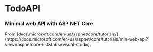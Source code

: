 <h1>TodoAPI</h1>
<h3>Minimal web API with ASP.NET Core</h3>

<p>From [docs.microsoft.com/en-us/aspnet/core/tutorials/](https://docs.microsoft.com/en-us/aspnet/core/tutorials/min-web-api?view=aspnetcore-6.0&tabs=visual-studio).</p>
